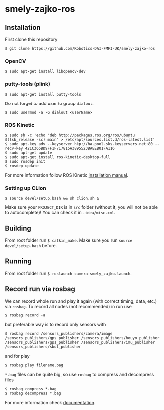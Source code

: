 # smely-zajko-ros

## Installation
First clone this repository
```{r, engine='bash', count_lines}
$ git clone https://github.com/Robotics-DAI-FMFI-UK/smely-zajko-ros
```
### OpenCV

```{r, engine='bash', count_lines}
$ sudo apt-get install libopencv-dev
```

### putty-tools (plink)
```{r, engine='bash', count_lines}
$ sudo apt-get install putty-tools
```
Do not forget to add user to group `dialout`.
```{r, engine='bash', count_lines}
$ sudo usermod -a -G dialout <userName>
```
### ROS Kinetic
```{r, engine='bash', count_lines}
$ sudo sh -c 'echo "deb http://packages.ros.org/ros/ubuntu $(lsb_release -sc) main" > /etc/apt/sources.list.d/ros-latest.list'
$ sudo apt-key adv --keyserver hkp://ha.pool.sks-keyservers.net:80 --recv-key 421C365BD9FF1F717815A3895523BAEEB01FA116
$ sudo apt-get update
$ sudo apt-get install ros-kinetic-desktop-full
$ sudo rosdep init
$ rosdep update
```
For more information follow ROS Kinetic [installation manual](http://wiki.ros.org/kinetic/Installation/Ubuntu).

### Setting up CLion

```{r, engine='bash', count_lines}
$ source devel/setup.bash && sh clion.sh &
```
Make sure your `PROJECT_DIR` is in `src` folder (without it, you will not be able to autocomplete)! You can check it in `.idea/misc.xml`.

## Building
From root folder run `$ catkin_make`. Make sure you run `source devel/setup.bash` before.

## Running
From root folder run `$ roslaunch camera smely_zajko.launch`.


## Record run via rosbag
We can record whole run and play it again (with correct timing, data, etc.) via `rosbag`. To record all nodes (not recommended) in run use
```{r, engine='bash', count_lines}
$ rosbag record -a
```
but preferable way is to record only sensors with
```{r, engine='bash', count_lines}
$ rosbag record /sensors_publishers/camera/image /sensors_publishers/gps_publisher /sensors_publishers/houyo_publisher /sensors_publishers/gps_publisher /sensors_publishers/imu_publisher /sensors_publishers/sbot_publisher
```
and for play 
```{r, engine='bash', count_lines}
$ rosbag play filename.bag
```
`*.bag` files can be quite big, so use `rosbag` to compress and decompress files
```{r, engine='bash', count_lines}
$ rosbag compress *.bag
$ rosbag decompress *.bag
```
For more information check [documentation](http://wiki.ros.org/rosbag/Commandline).

